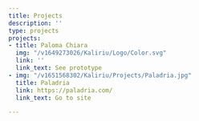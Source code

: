 ```yaml
---
title: Projects
description: ''
type: projects
projects:
- title: Paloma Chiara
  img: "/v1649273026/Kaliriu/Logo/Color.svg"
  link: ''
  link_text: See prototype
- img: "/v1651568302/Kaliriu/Projects/Paladria.jpg"
  title: Paladria
  link: https://paladria.com/
  link_text: Go to site

---
```

